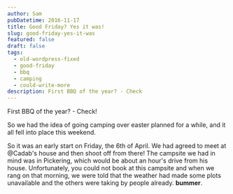 ```yaml
---
author: Sam
pubDatetime: 2016-11-17
title: Good Friday? Yes it was!
slug: good-friday-yes-it-was
featured: false
draft: false
tags:
  - old-wordpress-fixed
  - good-friday
  - bbq
  - camping
  - could-write-more
description: First BBQ of the year? - Check
---
```

First BBQ of the year? - Check!

So we had the idea of going camping over easter planned for a while, and it all fell into place this weekend.

So it was an early start on Friday, the 6th of April. We had agreed to meet at @Cadab's house and then shoot off from there! The campsite we had in mind was in Pickering, which would be about an hour's drive from his house. Unfortunately, you could not book at this campsite and when we rang on that morning, we were told that the weather had made some plots unavailable and the others were taking by people already. **bummer**.
